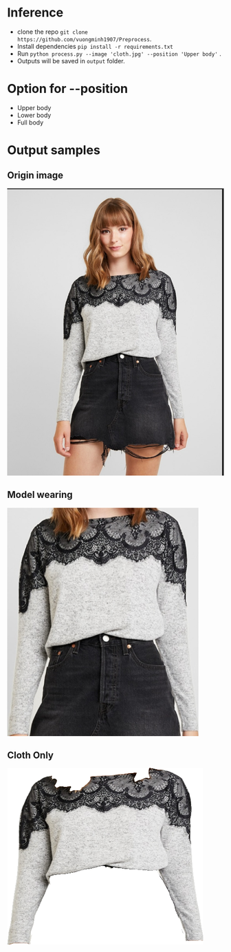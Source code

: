 # Inference
- clone the repo `git clone https://github.com/vuongminh1907/Preprocess`.
- Install dependencies `pip install -r requirements.txt`
- Run `python process.py --image 'cloth.jpg' --position 'Upper body'` .
- Outputs will be saved in `output` folder.

# Option for --position
- Upper body
- Lower body
- Full body

# Output samples
## Origin image
![Sample 000](assets/hello.png)
## Model wearing
![Sample 000](assets/mask_new.png)
## Cloth Only
![Sample 024](assets/masked_img.png)

